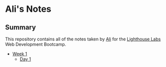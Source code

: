 # Ali's Notes

## Summary

This repository contains all of the notes taken by [Ali](https://github.com/Ali-Shir) for the [Lighthouse Labs](https://www.lighthouselabs.ca/) Web Development Bootcamp.

* [Week 1](/Week_1)
  * [Day 1](/Day_1)